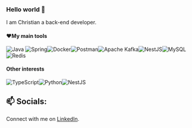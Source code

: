 ### Hello world 🙋 
I am Christian a back-end developer.

#### ❤My main tools

![Java](https://img.shields.io/badge/java-%23ED8B00.svg?style=for-the-badge&logo=openjdk&logoColor=white) ![Spring](https://img.shields.io/badge/spring_boot-%236DB33F.svg?style=for-the-badge&logo=spring&logoColor=white)![Docker](https://img.shields.io/badge/docker-%230db7ed.svg?style=for-the-badge&logo=docker&logoColor=white)![Postman](https://img.shields.io/badge/Postman-FF6C37?style=for-the-badge&logo=postman&logoColor=white)![Apache Kafka](https://img.shields.io/badge/Apache%20Kafka-000?style=for-the-badge&logo=apachekafka)![NestJS](https://img.shields.io/badge/liquibase-FF5F1F.svg?style=for-the-badge&logo=liquibase&logoColor=white)![MySQL](https://img.shields.io/badge/mysql-%2300000f.svg?style=for-the-badge&logo=mysql&logoColor=white) ![Redis](https://img.shields.io/badge/redis-%23DD0031.svg?style=for-the-badge&logo=redis&logoColor=white) 

#### Other interests

![TypeScript](https://img.shields.io/badge/typescript-%23007ACC.svg?style=for-the-badge&logo=typescript&logoColor=white)![Python](https://img.shields.io/badge/python-3670A0?style=for-the-badge&logo=python&logoColor=ffdd54)![NestJS](https://img.shields.io/badge/nestjs-%23E0234E.svg?style=for-the-badge&logo=nestjs&logoColor=white)

## 📫 Socials:

Connect with me on [LinkedIn](https://linkedin.com/in/https://www.linkedin.com/in/christian-rocchetti/).
